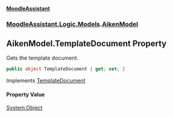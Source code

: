 #### [MoodleAssistant](index.md 'index')
### [MoodleAssistant.Logic.Models](MoodleAssistant.Logic.Models.md 'MoodleAssistant.Logic.Models').[AikenModel](MoodleAssistant.Logic.Models.AikenModel.md 'MoodleAssistant.Logic.Models.AikenModel')

## AikenModel.TemplateDocument Property

Gets the template document.

```csharp
public object TemplateDocument { get; set; }
```

Implements [TemplateDocument](MoodleAssistant.Logic.Models.ITemplateModel.TemplateDocument.md 'MoodleAssistant.Logic.Models.ITemplateModel.TemplateDocument')

#### Property Value
[System.Object](https://docs.microsoft.com/en-us/dotnet/api/System.Object 'System.Object')